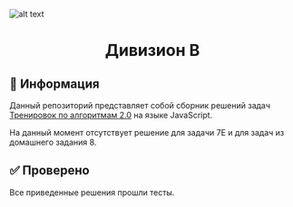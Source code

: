 ![alt text](https://avatars.mds.yandex.net/get-lpc/1220100/260b7162-bb21-4e61-acf1-10051cd68d98/orig)

<h1 align="center">Дивизион B</h1>


## 📄 Информация

Данный репозиторий представляет собой сборник решений задач [Тренировок по алгоритмам 2.0](https://yandex.ru/yaintern/algorithm-training) на языке JavaScript.

На данный момент отсутствует решение для задачи 7E и для задач из домашнего задания 8.


## ✅ Проверено

Все приведенные решения прошли тесты. 

